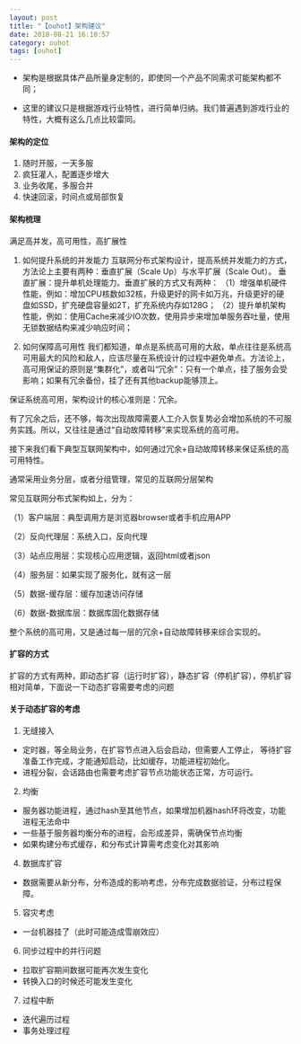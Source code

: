 ```yaml
---
layout: post
title: "【ouhot】架构建议"
date: 2018-08-21 16:10:57
category: ouhot
tags: [ouhot]
---
```


- 架构是根据具体产品所量身定制的，即使同一个产品不同需求可能架构都不同；

- 这里的建议只是根据游戏行业特性，进行简单归纳。我们普遍遇到游戏行业的特性，大概有这么几点比较雷同。
&nbsp;

#### 架构的定位

1. 随时开服，一天多服
2. 疯狂灌人，配置逐步增大
3. 业务收尾，多服合并
4. 快速回滚，时间点或局部恢复

#### 架构梳理

满足高并发，高可用性，高扩展性

1. 如何提升系统的并发能力
互联网分布式架构设计，提高系统并发能力的方式，方法论上主要有两种：垂直扩展（Scale Up）与水平扩展（Scale Out）。
垂直扩展：提升单机处理能力。垂直扩展的方式又有两种：
（1）增强单机硬件性能，例如：增加CPU核数如32核，升级更好的网卡如万兆，升级更好的硬盘如SSD，扩充硬盘容量如2T，扩充系统内存如128G；
（2）提升单机架构性能，例如：使用Cache来减少IO次数，使用异步来增加单服务吞吐量，使用无锁数据结构来减少响应时间；

2. 如何保障高可用性
我们都知道，单点是系统高可用的大敌，单点往往是系统高可用最大的风险和敌人，应该尽量在系统设计的过程中避免单点。方法论上，高可用保证的原则是“集群化”，或者叫“冗余”：只有一个单点，挂了服务会受影响；如果有冗余备份，挂了还有其他backup能够顶上。

保证系统高可用，架构设计的核心准则是：冗余。

有了冗余之后，还不够，每次出现故障需要人工介入恢复势必会增加系统的不可服务实践。所以，又往往是通过“自动故障转移”来实现系统的高可用。

接下来我们看下典型互联网架构中，如何通过冗余+自动故障转移来保证系统的高可用特性。

通常采用业务分层，或者分组管理，常见的互联网分层架构

常见互联网分布式架构如上，分为：

（1）客户端层：典型调用方是浏览器browser或者手机应用APP

（2）反向代理层：系统入口，反向代理

（3）站点应用层：实现核心应用逻辑，返回html或者json

（4）服务层：如果实现了服务化，就有这一层

（5）数据-缓存层：缓存加速访问存储

（6）数据-数据库层：数据库固化数据存储

整个系统的高可用，又是通过每一层的冗余+自动故障转移来综合实现的。

#### 扩容的方式

扩容的方式有两种，即动态扩容（运行时扩容），静态扩容（停机扩容），停机扩容相对简单，下面说一下动态扩容需要考虑的问题

#### 关于动态扩容的考虑

1. 无缝接入
 - 定时器，等全局业务，在扩容节点进入后会启动，但需要人工停止，
   等待扩容准备工作完成，才能通知启动，比如缓存，功能进程初始化。
 -  进程分裂，会话路由也需要考虑扩容节点功能状态正常，方可运行。
2. 均衡
 - 服务器功能进程，通过hash至其他节点，如果增加机器hash环将改变，功能进程无法命中
 - 一些基于服务器均衡分布的进程，会形成差异，需确保节点均衡
 - 如果构建分布式缓存，和分布式计算需考虑变化对其影响
4. 数据库扩容
 - 数据需要从新分布，分布造成的影响考虑，分布完成数据验证，分布过程保障。
5. 容灾考虑
 - 一台机器挂了（此时可能造成雪崩效应）
6. 同步过程中的并行问题
 - 拉取扩容期间数据可能再次发生变化
 - 转换入口的时候还可能发生变化
7. 过程中断
 - 迭代遍历过程
 - 事务处理过程
